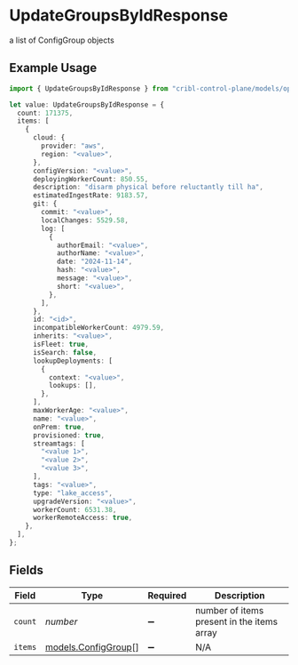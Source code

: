 # UpdateGroupsByIdResponse

a list of ConfigGroup objects

## Example Usage

```typescript
import { UpdateGroupsByIdResponse } from "cribl-control-plane/models/operations";

let value: UpdateGroupsByIdResponse = {
  count: 171375,
  items: [
    {
      cloud: {
        provider: "aws",
        region: "<value>",
      },
      configVersion: "<value>",
      deployingWorkerCount: 850.55,
      description: "disarm physical before reluctantly till ha",
      estimatedIngestRate: 9183.57,
      git: {
        commit: "<value>",
        localChanges: 5529.58,
        log: [
          {
            authorEmail: "<value>",
            authorName: "<value>",
            date: "2024-11-14",
            hash: "<value>",
            message: "<value>",
            short: "<value>",
          },
        ],
      },
      id: "<id>",
      incompatibleWorkerCount: 4979.59,
      inherits: "<value>",
      isFleet: true,
      isSearch: false,
      lookupDeployments: [
        {
          context: "<value>",
          lookups: [],
        },
      ],
      maxWorkerAge: "<value>",
      name: "<value>",
      onPrem: true,
      provisioned: true,
      streamtags: [
        "<value 1>",
        "<value 2>",
        "<value 3>",
      ],
      tags: "<value>",
      type: "lake_access",
      upgradeVersion: "<value>",
      workerCount: 6531.38,
      workerRemoteAccess: true,
    },
  ],
};
```

## Fields

| Field                                               | Type                                                | Required                                            | Description                                         |
| --------------------------------------------------- | --------------------------------------------------- | --------------------------------------------------- | --------------------------------------------------- |
| `count`                                             | *number*                                            | :heavy_minus_sign:                                  | number of items present in the items array          |
| `items`                                             | [models.ConfigGroup](../../models/configgroup.md)[] | :heavy_minus_sign:                                  | N/A                                                 |